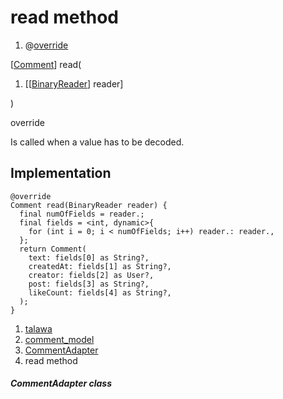 
<div>

# read method

</div>


<div>

1.  @[override](https://api.flutter.dev/flutter/dart-core/override-constant.html)

</div>

[[Comment](../../models_comment_comment_model/Comment-class.md)]
read(

1.  [[[BinaryReader](https://pub.dev/documentation/hive/2.2.3/hive/BinaryReader-class.md)]
    reader]

)


override




Is called when a value has to be decoded.



## Implementation

``` language-dart
@override
Comment read(BinaryReader reader) {
  final numOfFields = reader.;
  final fields = <int, dynamic>{
    for (int i = 0; i < numOfFields; i++) reader.: reader.,
  };
  return Comment(
    text: fields[0] as String?,
    createdAt: fields[1] as String?,
    creator: fields[2] as User?,
    post: fields[3] as String?,
    likeCount: fields[4] as String?,
  );
}
```







1.  [talawa](../../index.md)
2.  [comment_model](../../models_comment_comment_model/)
3.  [CommentAdapter](../../models_comment_comment_model/CommentAdapter-class.md)
4.  read method

##### CommentAdapter class







